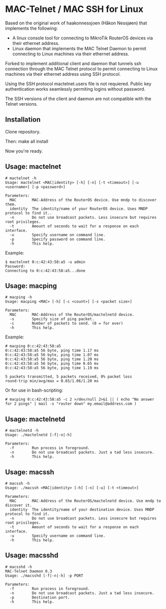 MAC-Telnet / MAC SSH for Linux
==============================

Based on the original work of haakonnessjoen (Håkon Nessjøen) that implements
the following:

* A linux console tool for connecting to MikroTik RouterOS devices via their
ethernet address.
* Linux daemon that implements the MAC Telnet Daemon to permit connecting
to Linux machines via their ethernet address.

Forked to implement additional client and daemon that tunnels ssh connection
through the MAC Telnet protocol to permit connecting to Linux machines via
their ethernet address using SSH protocol.

Using the SSH protocol mactelnet.users file is not requiered. Public key
authentication works seamlessly permiting logins without password.

The SSH versions of the client and daemon are not compatible with the Telnet
versions.


Installation
------------

Clone repository.

Then:
    make all install

Now you're ready.


Usage: mactelnet
----------------

    # mactelnet -h
    Usage: mactelnet <MAC|identity> [-h] [-n] [-t <timeout>] [-u <username>] [-p <password>]
    
    Parameters:
      MAC       MAC-Address of the RouterOS device. Use mndp to discover them.
      identity  The identity/name of your RouterOS device. Uses MNDP protocol to find it..
      -n        Do not use broadcast packets. Less insecure but requires root privileges.
      -t        Amount of seconds to wait for a response on each interface.
      -u        Specify username on command line.
      -p        Specify password on command line.
      -h        This help.


Example:

    $ mactelnet 0:c:42:43:58:a5 -u admin
    Password: 
    Connecting to 0:c:42:43:58:a5...done


Usage: macping
--------------

    # macping -h
    Usage: macping <MAC> [-h] [-c <count>] [-s <packet size>]
    
    Parameters:
      MAC       MAC-Address of the RouterOS/mactelnetd device.
      -s        Specify size of ping packet.
      -c        Number of packets to send. (0 = for ever)
      -h        This help.

Example:

    # macping 0:c:42:43:58:a5
    0:c:42:43:58:a5 56 byte, ping time 1.17 ms
    0:c:42:43:58:a5 56 byte, ping time 1.07 ms
    0:c:42:43:58:a5 56 byte, ping time 1.20 ms
    0:c:42:43:58:a5 56 byte, ping time 0.65 ms
    0:c:42:43:58:a5 56 byte, ping time 1.19 ms
    
    5 packets transmitted, 5 packets received, 0% packet loss
    round-trip min/avg/max = 0.65/1.06/1.20 ms

Or for use in bash-scripting:

    # macping 0:c:42:43:58:a5 -c 2 >/dev/null 2>&1 || ( echo "No answer for 2 pings" | mail -s "router down" my.email@address.com )


Usage: mactelnetd
-----------------

    # mactelnetd -h
    Usage: ./mactelnetd [-f|-n|-h]
    
    Parameters:
      -f        Run process in foreground.
      -n        Do not use broadcast packets. Just a tad less insecure.
      -h        This help.


Usage: macssh
-------------

    # macssh -h
    Usage: ./macssh <MAC|identity> [-h] [-n] [-u] [-t <timeout>]

    Parameters:
      MAC       MAC-Address of the RouterOS/mactelnetd device. Use mndp to discover it.
      identity  The identity/name of your destination device. Uses MNDP protocol to find it.
      -n        Do not use broadcast packets. Less insecure but requires root privileges.
      -t        Amount of seconds to wait for a response on each interface.
      -u        Specify username on command line.
      -h        This help.


Usage: macsshd
--------------

    # macsshd -h
    MAC-Telnet Daemon 0.3
    Usage: ./macsshd [-f|-n|-h] -p PORT

    Parameters:
      -f        Run process in foreground.
      -n        Do not use broadcast packets. Just a tad less insecure.
      -p        Destination port.
      -h        This help.

